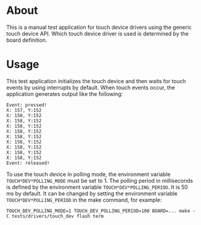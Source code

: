 # About

This is a manual test application for touch device drivers using the generic
touch device API. Which touch device driver is used is determined by the board
definition.

# Usage

This test application initializes the touch device and then waits
for touch events by using interrupts by default. When touch events occur,
the application generates output like the following:
```
Event: pressed!
X: 157, Y:152
X: 158, Y:152
X: 158, Y:152
X: 158, Y:152
X: 158, Y:152
X: 158, Y:152
X: 158, Y:152
X: 158, Y:152
X: 158, Y:152
X: 158, Y:152
Event: released!
```

To use the touch device in polling mode, the environment variable
`TOUCH*DEV*POLLING_MODE` must be set to 1. The polling period in milliseconds
is defined by the environment variable `TOUCH*DEV*POLLING_PERIOD`. It is
50 ms by default. It can be changed by setting the environment variable
`TOUCH*DEV*POLLING_PERIOD` in the make command, for example:
```
TOUCH_DEV_POLLING_MODE=1 TOUCH_DEV_POLLING_PERIOD=100 BOARD=... make -C tests/drivers/touch_dev flash term
```
